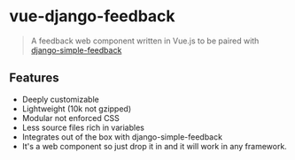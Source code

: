 # vue-django-feedback
  > A feedback web component written in Vue.js to be paired with [django-simple-feedback](https://github.com/pulilab/django-simple-feedback)

## Features
  - Deeply customizable
  - Lightweight (10k not gzipped)
  - Modular not enforced CSS
  - Less source files rich in variables
  - Integrates out of the box with django-simple-feedback
  - It's a web component so just drop it in and it will work in any framework.
